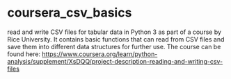 # coursera_csv_basics
read and write CSV files for tabular data in Python 3 as part of a course by Rice University. It contains basic functions that can read from CSV files and save them into different data structures for further use. The course can be found here: https://www.coursera.org/learn/python-analysis/supplement/XsDQQ/project-description-reading-and-writing-csv-files


